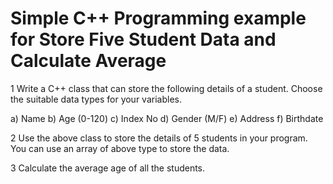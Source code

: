 # Simple C++  Programming example for Store Five Student Data and Calculate Average

1 Write a C++ class that can store the following details of a student. Choose the suitable data
types for your variables.

a) Name
b) Age (0-120)
c) Index No
d) Gender (M/F)
e) Address
f) Birthdate

2 Use the above class to store the details of 5 students in your program. You can use an array
of above type to store the data.

3 Calculate the average age of all the students.
